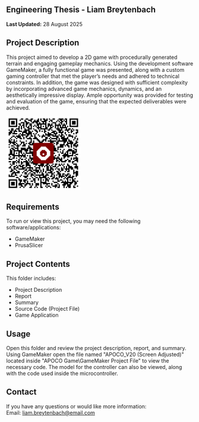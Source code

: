 ## Engineering Thesis - Liam Breytenbach
**Last Updated:** 28 August 2025  

## Project Description
This project aimed to develop a 2D game with procedurally generated terrain and engaging gameplay mechanics. Using the development software GameMaker, a fully functional game was presented, along with a custom gaming controller that met the player’s needs and adhered to technical constraints. In addition, the game was designed with sufficient complexity by incorporating advanced game mechanics, dynamics, and an aesthetically impressive display. Ample opportunity was provided for testing and evaluation of the game, ensuring that the expected deliverables were achieved.

<a href="https://apps.apple.com/us/app/slosh/id1672835055?ign-itscg=30200&ign-itsct=apps_box_link&mttnsubad=1672835055">
  <img src="https://github.com/liambreytenbach/Projects/blob/main/Engineering%20Thesis/APOCO%20QR%20Code.png?raw=true" alt="Game Link" width="200"/>
</a>

## Requirements
To run or view this project, you may need the following software/applications:
- GameMaker
- PrusaSlicer

## Project Contents
This folder includes:
- Project Description
- Report
- Summary
- Source Code (Project File)
- Game Application

## Usage
Open this folder and review the project description, report, and summary. Using GameMaker open the file named "APOCO_V20 (Screen Adjusted)" located inside "APOCO Game\GameMaker Project File" to view the necessary code. The model for the controller can also be viewed, along with the code used inside the microcontroller.

## Contact
If you have any questions or would like more information:  
Email: liam.breytenbach@email.com  

